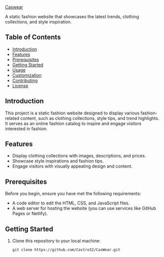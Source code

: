 <a href="https://caswear.netlify.app">Caswear</a>

A static fashion website that showcases the latest trends, clothing collections, and style inspiration.

## Table of Contents

- [Introduction](#introduction)
- [Features](#features)
- [Prerequisites](#prerequisites)
- [Getting Started](#getting-started)
- [Usage](#usage)
- [Customization](#customization)
- [Contributing](#contributing)
- [License](#license)

## Introduction

This project is a static fashion website designed to display various fashion-related content, such as clothing collections, style tips, and trend highlights. It serves as an online fashion catalog to inspire and engage visitors interested in fashion.

## Features

- Display clothing collections with images, descriptions, and prices.
- Showcase style inspirations and fashion tips.
- Engage visitors with visually appealing design and content.

## Prerequisites

Before you begin, ensure you have met the following requirements:

- A code editor to edit the HTML, CSS, and JavaScript files.
- A web server for hosting the website (you can use services like GitHub Pages or Netlify).

## Getting Started

1. Clone this repository to your local machine:
   ```bash
   git clone https://github.com/Castro32/CasWear.git
